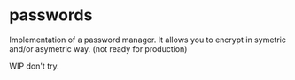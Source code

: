 # passwords
Implementation of a password manager. It allows you to encrypt in symetric and/or asymetric way. (not ready for production)

WIP don't try.
